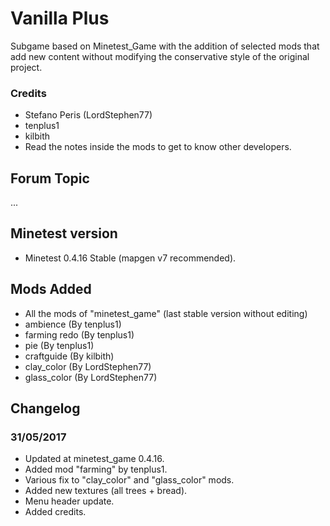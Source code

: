 # Vanilla Plus

Subgame based on Minetest_Game with the addition of selected mods that add new content without modifying the conservative style of the original project.

### Credits

- Stefano Peris (LordStephen77)
- tenplus1
- kilbith
- Read the notes inside the mods to get to know other developers.

## Forum Topic
...

## Minetest version

- Minetest 0.4.16 Stable (mapgen v7 recommended).

## Mods Added

- All the mods of "minetest_game" (last stable version without editing)
- ambience (By tenplus1)
- farming redo (By tenplus1)
- pie (By tenplus1)
- craftguide (By kilbith)
- clay_color (By LordStephen77)
- glass_color (By LordStephen77)

## Changelog

### 31/05/2017

- Updated at minetest_game 0.4.16.
- Added mod "farming" by tenplus1.
- Various fix to "clay_color" and "glass_color" mods.
- Added new textures (all trees + bread).
- Menu header update.
- Added credits.